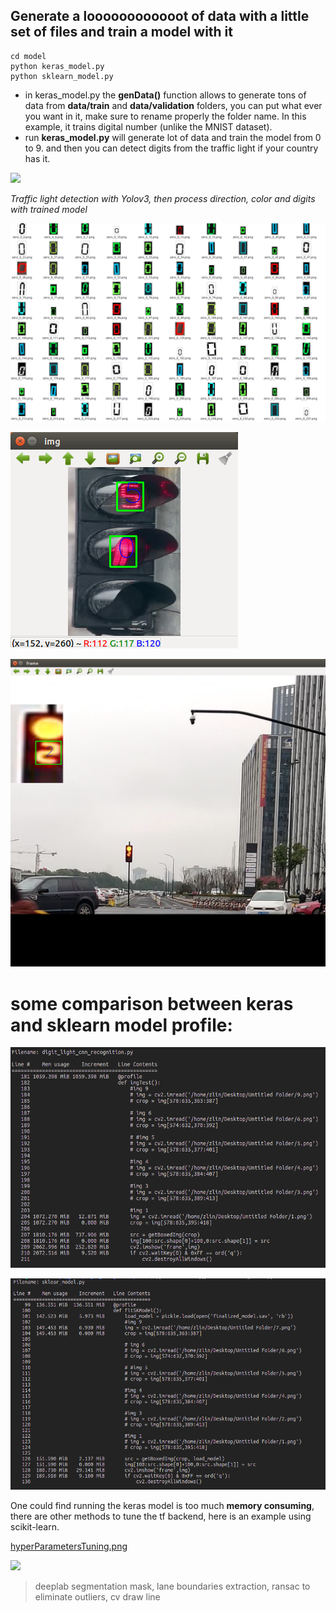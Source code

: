 ## Generate a loooooooooooot of data with a little set of files and train a model with it

```
cd model
python keras_model.py
python sklearn_model.py
```


* in keras_model.py the **genData()** function allows to generate tons of data from **data/train** and **data/validation** folders, you can put what ever you want in it, make sure to rename properly the folder name. In this example, it trains digital number (unlike the MNIST dataset).
* run **keras_model.py** will generate lot of data and train the model from 0 to 9. and then you can detect digits from the traffic light if your country has it.

![](readme_pics/tl_detect.gif)

*Traffic light detection with Yolov3, then process direction, color and digits with trained model*

![alt text](readme_pics/genData.png "this is image zero")

![alt text](readme_pics/digit_recog_2.png "this is image un")

![alt text](readme_pics/detect_2.png "this is image deux")

# some comparison between keras and sklearn model profile:
![alt text](readme_pics/profile_keras.png "this is image trois")

![alt text](readme_pics/profile_sklearn.png "this is image quatre")

One could find running the keras model is too much **memory consuming**, there are other methods to tune the tf backend, here is an example using scikit-learn.

[hyperParametersTuning.png](readme_pics/hyperParametersTuning.png)

![](readme_pics/lane_boundaries_extract_3.gif)
> deeplab segmentation mask, lane boundaries extraction, ransac to eliminate outliers, cv draw line
